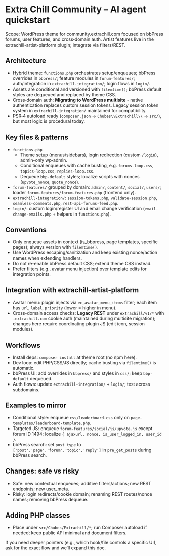 # Extra Chill Community – AI agent quickstart

Scope: WordPress theme for community.extrachill.com focused on bbPress forums, user features, and cross‑domain auth. Artist features live in the extrachill-artist-platform plugin; integrate via filters/REST.

## Architecture
- Hybrid theme: `functions.php` orchestrates setup/enqueues; bbPress overrides in `bbpress/`; feature modules in `forum-features/`; auth/integration in `extrachill-integration/`; login flows in `login/`.
- Assets are conditional and versioned with `filemtime()`; bbPress default styles are dequeued and replaced by theme CSS.
- Cross‑domain auth: **Migrating to WordPress multisite** - native authentication replaces custom session tokens. Legacy session token system in `extrachill-integration/` maintained for compatibility.
- PSR‑4 autoload ready (`composer.json` → `Chubes\\Extrachill\\` → `src/`), but most logic is procedural today.

## Key files & patterns
- `functions.php`
  - Theme setup (menus/sidebars), login redirection (custom `/login`), admin-only wp‑admin.
  - Conditional enqueues with cache busting, e.g. `forums-loop.css`, `topics-loop.css`, `replies-loop.css`.
  - Dequeue `bbp-default` styles; localize scripts with nonces (`upvote_nonce`, `quote_nonce`).
- `forum-features/` grouped by domain: `admin/`, `content/`, `social/`, `users/`; loader `forum-features/forum-features.php` (frontend only).
- `extrachill-integration/`: `session-tokens.php`, `validate-session.php`, `seamless-comments.php`, `rest-api-forums-feed.php`.
- `login/`: custom login/register UI and email change verification (`email-change-emails.php` + helpers in `functions.php`).

## Conventions
- Only enqueue assets in context (is_bbpress, page templates, specific pages); always version with `filemtime()`.
- Use WordPress escaping/sanitization and keep existing nonce/action names when extending handlers.
- Do not re-enable bbPress default CSS; extend theme CSS instead.
- Prefer filters (e.g., avatar menu injection) over template edits for integration points.

## Integration with extrachill-artist-platform
- Avatar menu: plugin injects via `ec_avatar_menu_items` filter; each item has `url`, `label`, `priority` (lower = higher in menu).
- Cross-domain access checks: **Legacy REST** under `extrachill/v1/*` with `.extrachill.com` cookie auth (maintained during multisite migration); changes here require coordinating plugin JS (edit icon, session modules).

## Workflows
- Install deps: `composer install` at theme root (no npm here).
- Dev loop: edit PHP/CSS/JS directly; cache busting via `filemtime()` is automatic.
- bbPress UI: add overrides in `bbpress/` and styles in `css/`; keep `bbp-default` dequeued.
- Auth flows: update `extrachill-integration/` + `login/`; test across subdomains.

## Examples to mirror
- Conditional style: enqueue `css/leaderboard.css` only on `page-templates/leaderboard-template.php`.
- Targeted JS: enqueue `forum-features/social/js/upvote.js` except forum ID 1494; localize `{ ajaxurl, nonce, is_user_logged_in, user_id }`.
- bbPress search: set `post_type` to `['post','page','forum','topic','reply']` in `pre_get_posts` during bbPress search.

## Changes: safe vs risky
- Safe: new contextual enqueues; additive filters/actions; new REST endpoints; new user_meta.
- Risky: login redirects/cookie domain; renaming REST routes/nonce names; removing bbPress dequeue.

## Adding PHP classes
- Place under `src/Chubes/Extrachill/*`; run Composer autoload if needed; keep public API minimal and document filters.

If you need deeper pointers (e.g., which hook/file controls a specific UI), ask for the exact flow and we’ll expand this doc.
